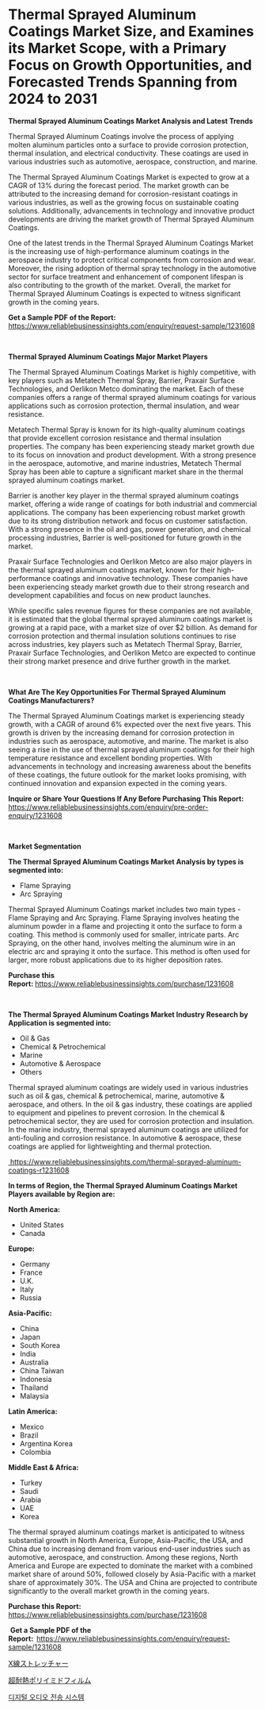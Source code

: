 <p><h1>Thermal Sprayed Aluminum Coatings Market Size, and Examines its Market Scope, with a Primary Focus on Growth Opportunities, and Forecasted Trends Spanning from 2024 to 2031</h1></p><p><strong>Thermal Sprayed Aluminum Coatings Market Analysis and Latest Trends</strong></p>
<p><p>Thermal Sprayed Aluminum Coatings involve the process of applying molten aluminum particles onto a surface to provide corrosion protection, thermal insulation, and electrical conductivity. These coatings are used in various industries such as automotive, aerospace, construction, and marine.</p><p>The Thermal Sprayed Aluminum Coatings Market is expected to grow at a CAGR of 13% during the forecast period. The market growth can be attributed to the increasing demand for corrosion-resistant coatings in various industries, as well as the growing focus on sustainable coating solutions. Additionally, advancements in technology and innovative product developments are driving the market growth of Thermal Sprayed Aluminum Coatings.</p><p>One of the latest trends in the Thermal Sprayed Aluminum Coatings Market is the increasing use of high-performance aluminum coatings in the aerospace industry to protect critical components from corrosion and wear. Moreover, the rising adoption of thermal spray technology in the automotive sector for surface treatment and enhancement of component lifespan is also contributing to the growth of the market. Overall, the market for Thermal Sprayed Aluminum Coatings is expected to witness significant growth in the coming years.</p></p>
<p><strong>Get a Sample PDF of the Report:&nbsp;</strong> <a href="https://www.reliablebusinessinsights.com/enquiry/request-sample/1231608">https://www.reliablebusinessinsights.com/enquiry/request-sample/1231608</a></p>
<p>&nbsp;</p>
<p><strong>Thermal Sprayed Aluminum Coatings Major Market Players</strong></p>
<p><p>The Thermal Sprayed Aluminum Coatings Market is highly competitive, with key players such as Metatech Thermal Spray, Barrier, Praxair Surface Technologies, and Oerlikon Metco dominating the market. Each of these companies offers a range of thermal sprayed aluminum coatings for various applications such as corrosion protection, thermal insulation, and wear resistance.</p><p>Metatech Thermal Spray is known for its high-quality aluminum coatings that provide excellent corrosion resistance and thermal insulation properties. The company has been experiencing steady market growth due to its focus on innovation and product development. With a strong presence in the aerospace, automotive, and marine industries, Metatech Thermal Spray has been able to capture a significant market share in the thermal sprayed aluminum coatings market.</p><p>Barrier is another key player in the thermal sprayed aluminum coatings market, offering a wide range of coatings for both industrial and commercial applications. The company has been experiencing robust market growth due to its strong distribution network and focus on customer satisfaction. With a strong presence in the oil and gas, power generation, and chemical processing industries, Barrier is well-positioned for future growth in the market.</p><p>Praxair Surface Technologies and Oerlikon Metco are also major players in the thermal sprayed aluminum coatings market, known for their high-performance coatings and innovative technology. These companies have been experiencing steady market growth due to their strong research and development capabilities and focus on new product launches.</p><p>While specific sales revenue figures for these companies are not available, it is estimated that the global thermal sprayed aluminum coatings market is growing at a rapid pace, with a market size of over $2 billion. As demand for corrosion protection and thermal insulation solutions continues to rise across industries, key players such as Metatech Thermal Spray, Barrier, Praxair Surface Technologies, and Oerlikon Metco are expected to continue their strong market presence and drive further growth in the market.</p></p>
<p>&nbsp;</p>
<p><strong>What Are The Key Opportunities For Thermal Sprayed Aluminum Coatings Manufacturers?</strong></p>
<p><p>The Thermal Sprayed Aluminum Coatings market is experiencing steady growth, with a CAGR of around 6% expected over the next five years. This growth is driven by the increasing demand for corrosion protection in industries such as aerospace, automotive, and marine. The market is also seeing a rise in the use of thermal sprayed aluminum coatings for their high temperature resistance and excellent bonding properties. With advancements in technology and increasing awareness about the benefits of these coatings, the future outlook for the market looks promising, with continued innovation and expansion expected in the coming years.</p></p>
<p><strong>Inquire or Share Your Questions If Any Before Purchasing This Report:</strong> <a href="https://www.reliablebusinessinsights.com/enquiry/pre-order-enquiry/1231608">https://www.reliablebusinessinsights.com/enquiry/pre-order-enquiry/1231608</a></p>
<p>&nbsp;</p>
<p><strong>Market Segmentation</strong></p>
<p><strong>The Thermal Sprayed Aluminum Coatings Market Analysis by types is segmented into:</strong></p>
<p><ul><li>Flame Spraying</li><li>Arc Spraying</li></ul></p>
<p><p>Thermal Sprayed Aluminum Coatings market includes two main types - Flame Spraying and Arc Spraying. Flame Spraying involves heating the aluminum powder in a flame and projecting it onto the surface to form a coating. This method is commonly used for smaller, intricate parts. Arc Spraying, on the other hand, involves melting the aluminum wire in an electric arc and spraying it onto the surface. This method is often used for larger, more robust applications due to its higher deposition rates.</p></p>
<p><strong>Purchase this Report:&nbsp;</strong><a href="https://www.reliablebusinessinsights.com/purchase/1231608">https://www.reliablebusinessinsights.com/purchase/1231608</a></p>
<p>&nbsp;</p>
<p><strong>The Thermal Sprayed Aluminum Coatings Market Industry Research by Application is segmented into:</strong></p>
<p><ul><li>Oil & Gas</li><li>Chemical & Petrochemical</li><li>Marine</li><li>Automotive & Aerospace</li><li>Others</li></ul></p>
<p><p>Thermal sprayed aluminum coatings are widely used in various industries such as oil & gas, chemical & petrochemical, marine, automotive & aerospace, and others. In the oil & gas industry, these coatings are applied to equipment and pipelines to prevent corrosion. In the chemical & petrochemical sector, they are used for corrosion protection and insulation. In the marine industry, thermal sprayed aluminum coatings are utilized for anti-fouling and corrosion resistance. In automotive & aerospace, these coatings are applied for lightweighting and thermal protection.</p></p>
<p><a href="https://www.reliablebusinessinsights.com/thermal-sprayed-aluminum-coatings-r1231608">&nbsp;https://www.reliablebusinessinsights.com/thermal-sprayed-aluminum-coatings-r1231608</a></p>
<p><strong>In terms of Region, the Thermal Sprayed Aluminum Coatings Market Players available by Region are:</strong></p>
<p>
    <p> <strong> North America: </strong>
        <ul>
            <li>United States</li>
            <li>Canada</li>
        </ul>
        </p> 
    <p> <strong> Europe: </strong>
        <ul>
            <li>Germany</li>
            <li>France</li>
            <li>U.K.</li>
            <li>Italy</li>
            <li>Russia</li>
        </ul>
        </p> 
    <p> <strong> Asia-Pacific: </strong>
        <ul>
            <li>China</li>
            <li>Japan</li>
            <li>South Korea</li>
            <li>India</li>
            <li>Australia</li>
            <li>China Taiwan</li>
            <li>Indonesia</li>
            <li>Thailand</li>
            <li>Malaysia</li>
        </ul>
        </p> 
    <p> <strong> Latin America: </strong>
        <ul>
            <li>Mexico</li>
            <li>Brazil</li>
            <li>Argentina Korea</li>
            <li>Colombia</li>
        </ul>
        </p> 
    <p> <strong> Middle East & Africa: </strong>
        <ul>
            <li>Turkey</li>
            <li>Saudi</li>
            <li>Arabia</li>
            <li>UAE</li>
            <li>Korea</li>
        </ul>
    </p>
    </p>
<p><p>The thermal sprayed aluminum coatings market is anticipated to witness substantial growth in North America, Europe, Asia-Pacific, the USA, and China due to increasing demand from various end-user industries such as automotive, aerospace, and construction. Among these regions, North America and Europe are expected to dominate the market with a combined market share of around 50%, followed closely by Asia-Pacific with a market share of approximately 30%. The USA and China are projected to contribute significantly to the overall market growth in the coming years.</p></p>
<p><strong>Purchase this Report: </strong><a href="https://www.reliablebusinessinsights.com/purchase/1231608">https://www.reliablebusinessinsights.com/purchase/1231608</a></p>
<p>&nbsp;<strong>Get a Sample PDF of the Report:&nbsp;&nbsp;</strong><a href="https://www.reliablebusinessinsights.com/enquiry/request-sample/1231608">https://www.reliablebusinessinsights.com/enquiry/request-sample/1231608</a></p>
<p><strong></strong></p>
<p><p><a href="https://github.com/leigh4852023/Market-Research-Report-List-1/blob/main/8089720137224.md">X線ストレッチャー</a></p><p><a href="https://github.com/alyle7648/Market-Research-Report-List-1/blob/main/1472959137223.md">超耐熱ポリイミドフィルム</a></p><p><a href="https://medium.com/@sandubujor71/2024%EB%85%84%EB%B6%80%ED%84%B0-2031%EB%85%84%EA%B9%8C%EC%A7%80%EC%9D%98-%EB%94%94%EC%A7%80%ED%84%B8-%EC%98%A4%EB%94%94%EC%98%A4-%EC%A0%84%EC%86%A1-%EC%8B%9C%EC%8A%A4%ED%85%9C-%EC%8B%9C%EC%9E%A5%EC%9D%98-%EC%8B%A0%ED%9D%A5-%ED%8A%B8%EB%A0%8C%EB%93%9C%EC%99%80-%EB%AF%B8%EB%9E%98-%EC%A0%84%EB%A7%9D-c2cf475cf383">디지털 오디오 전송 시스템</a></p></p>